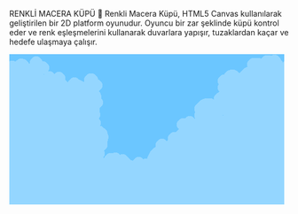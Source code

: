 RENKLİ MACERA KÜPÜ
🧊 Renkli Macera Küpü, HTML5 Canvas kullanılarak geliştirilen bir 2D platform oyunudur. Oyuncu bir zar şeklinde küpü kontrol eder ve renk eşleşmelerini kullanarak duvarlara yapışır, tuzaklardan kaçar ve hedefe ulaşmaya çalışır.

![Renkli Küp](./assets/Background_2.png)
